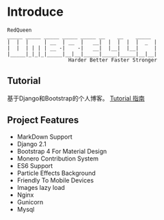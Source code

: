 # Introduce
```text
RedQueen
_____ _____ _____ _____ _____ __    __    _____ 
|  |  |     | __  | __  |   __|  |  |  |  |  _  |
|  |  | | | | __ -|    -|   __|  |__|  |__|     |
|_____|_|_|_|_____|__|__|_____|_____|_____|__|__|
                    Harder Better Faster Stronger
```
## Tutorial
基于Django和Bootstrap的个人博客。
[Tutorial 指南](Tutorial/blog_tutorial.md)  

## Project Features
- MarkDown Support
- Django 2.1
- Bootstrap 4 For Material Design
- Monero Contribution System
- ES6 Support
- Particle Effects Background
- Friendly To Mobile Devices
- Images lazy load
- Nginx
- Gunicorn
- Mysql
